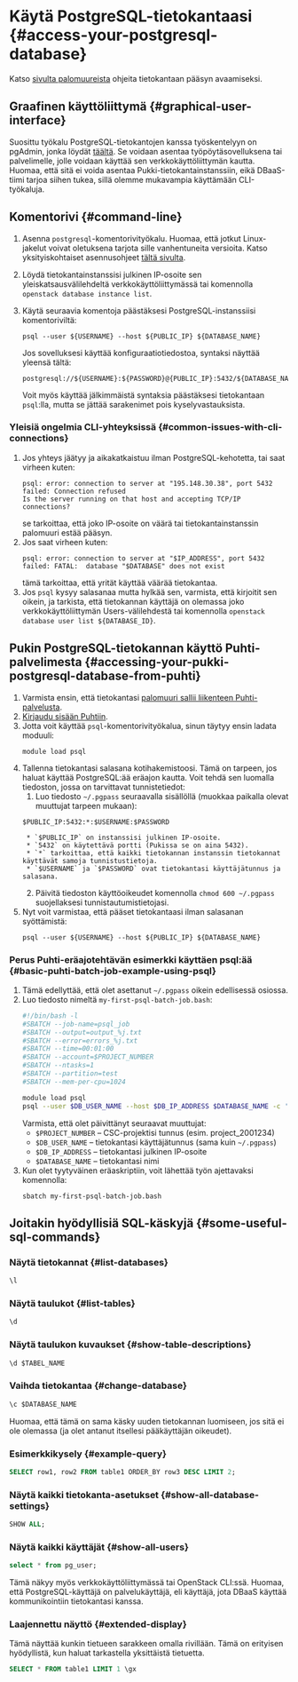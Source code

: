 # Käytä PostgreSQL-tietokantaasi {#access-your-postgresql-database}

Katso [sivulta palomuureista](firewalls.md) ohjeita tietokantaan pääsyn avaamiseksi.

## Graafinen käyttöliittymä {#graphical-user-interface}

Suosittu työkalu PostgreSQL-tietokantojen kanssa työskentelyyn on pgAdmin, jonka löydät [täältä](https://www.pgadmin.org/). Se voidaan asentaa työpöytäsovelluksena tai palvelimelle, jolle voidaan käyttää sen verkkokäyttöliittymän kautta. Huomaa, että sitä ei voida asentaa Pukki-tietokantainstanssiin, eikä DBaaS-tiimi tarjoa siihen tukea, sillä olemme mukavampia käyttämään CLI-työkaluja.

## Komentorivi {#command-line}

1. Asenna `postgresql`-komentorivityökalu. Huomaa, että jotkut Linux-jakelut voivat oletuksena tarjota sille vanhentuneita versioita. Katso yksityiskohtaiset asennusohjeet [tältä sivulta](https://www.postgresql.org/download/).
2. Löydä tietokantainstanssisi julkinen IP-osoite sen yleiskatsausvälilehdeltä verkkokäyttöliittymässä tai komennolla `openstack database instance list`.
3. Käytä seuraavia komentoja päästäksesi PostgreSQL-instanssiisi komentoriviltä:
   ```
   psql --user ${USERNAME} --host ${PUBLIC_IP} ${DATABASE_NAME}
   ```

   Jos sovelluksesi käyttää konfiguraatiotiedostoa, syntaksi näyttää yleensä tältä:
   ```
   postgresql://${USERNAME}:${PASSWORD}@{PUBLIC_IP}:5432/${DATABASE_NAME}
   ```

   Voit myös käyttää jälkimmäistä syntaksia päästäksesi tietokantaan `psql`:lla, mutta se jättää sarakenimet pois kyselyvastauksista.

### Yleisiä ongelmia CLI-yhteyksissä {#common-issues-with-cli-connections}

1. Jos yhteys jäätyy ja aikakatkaistuu ilman PostgreSQL-kehotetta, tai saat virheen kuten:
   ```
   psql: error: connection to server at "195.148.30.38", port 5432 failed: Connection refused
   Is the server running on that host and accepting TCP/IP connections?
   ```
   se tarkoittaa, että joko IP-osoite on väärä tai tietokantainstanssin palomuuri estää pääsyn.
2. Jos saat virheen kuten:
   ```
   psql: error: connection to server at "$IP_ADDRESS", port 5432 failed: FATAL:  database "$DATABASE" does not exist
   ```
   tämä tarkoittaa, että yrität käyttää väärää tietokantaa.
3. Jos `psql` kysyy salasanaa mutta hylkää sen, varmista, että kirjoitit sen oikein, ja tarkista, että tietokannan käyttäjä on olemassa joko verkkokäyttöliittymän Users-välilehdestä tai komennolla `openstack database user list ${DATABASE_ID}`.

## Pukin PostgreSQL-tietokannan käyttö Puhti-palvelimesta {#accessing-your-pukki-postgresql-database-from-puhti}

1. Varmista ensin, että tietokantasi [palomuuri sallii liikenteen Puhti-palvelusta](firewalls.md#puhti).
2. [Kirjaudu sisään Puhtiin](../../computing/connecting/index.md).
3. Jotta voit käyttää `psql`-komentorivityökalua, sinun täytyy ensin ladata moduuli:
   ```
   module load psql
   ```
4. Tallenna tietokantasi salasana kotihakemistoosi. Tämä on tarpeen, jos haluat käyttää PostgreSQL:ää eräajon kautta. Voit tehdä sen luomalla tiedoston, jossa on tarvittavat tunnistetiedot:
    1. Luo tiedosto `~/.pgpass` seuraavalla sisällöllä (muokkaa paikalla olevat muuttujat tarpeen mukaan):
    ```
    $PUBLIC_IP:5432:*:$USERNAME:$PASSWORD
    ```
        * `$PUBLIC_IP` on instanssisi julkinen IP-osoite.
        * `5432` on käytettävä portti (Pukissa se on aina 5432).
        * `*` tarkoittaa, että kaikki tietokannan instanssin tietokannat käyttävät samoja tunnistustietoja.
        * `$USERNAME` ja `$PASSWORD` ovat tietokantasi käyttäjätunnus ja salasana.
    2. Päivitä tiedoston käyttöoikeudet komennolla `chmod 600 ~/.pgpass` suojellaksesi tunnistautumistietojasi.
5. Nyt voit varmistaa, että pääset tietokantaasi ilman salasanan syöttämistä:
   ```
   psql --user ${USERNAME} --host ${PUBLIC_IP} ${DATABASE_NAME}
   ```

### Perus Puhti-eräajotehtävän esimerkki käyttäen psql:ää {#basic-puhti-batch-job-example-using-psql}

1. Tämä edellyttää, että olet asettanut `~/.pgpass` oikein edellisessä osiossa.
2. Luo tiedosto nimeltä `my-first-psql-batch-job.bash`:
   ```bash title="my-first-psql-batch-job.bash"
   #!/bin/bash -l
   #SBATCH --job-name=psql_job
   #SBATCH --output=output_%j.txt
   #SBATCH --error=errors_%j.txt
   #SBATCH --time=00:01:00
   #SBATCH --account=$PROJECT_NUMBER
   #SBATCH --ntasks=1
   #SBATCH --partition=test
   #SBATCH --mem-per-cpu=1024

   module load psql
   psql --user $DB_USER_NAME --host $DB_IP_ADDRESS $DATABASE_NAME -c 'SELECT 1' >> psql-results.txt
   ```
   Varmista, että olet päivittänyt seuraavat muuttujat:
      * `$PROJECT_NUMBER` – CSC-projektisi tunnus (esim. project_2001234)
      * `$DB_USER_NAME` – tietokantasi käyttäjätunnus (sama kuin `~/.pgpass`)
      * `$DB_IP_ADDRESS` – tietokantasi julkinen IP-osoite
      * `$DATABASE_NAME` – tietokantasi nimi
3. Kun olet tyytyväinen eräaskriptiin, voit lähettää työn ajettavaksi komennolla:
   ```
   sbatch my-first-psql-batch-job.bash
   ```

## Joitakin hyödyllisiä SQL-käskyjä {#some-useful-sql-commands}

### Näytä tietokannat {#list-databases}

```sql
\l
```

### Näytä taulukot {#list-tables}

```sql
\d
```

### Näytä taulukon kuvaukset {#show-table-descriptions}

```sql
\d $TABEL_NAME
```

### Vaihda tietokantaa {#change-database}

```sql
\c $DATABASE_NAME
```

Huomaa, että tämä on sama käsky uuden tietokannan luomiseen, jos sitä ei ole olemassa (ja olet antanut itsellesi pääkäyttäjän oikeudet).

### Esimerkkikysely {#example-query}

```sql
SELECT row1, row2 FROM table1 ORDER_BY row3 DESC LIMIT 2;
```

### Näytä kaikki tietokanta-asetukset {#show-all-database-settings}

```sql
SHOW ALL;
```

### Näytä kaikki käyttäjät {#show-all-users}

```sql
select * from pg_user;
```

Tämä näkyy myös verkkokäyttöliittymässä tai OpenStack CLI:ssä. Huomaa, että PostgreSQL-käyttäjä on palvelukäyttäjä, eli käyttäjä, jota DBaaS käyttää kommunikointiin tietokantasi kanssa.

### Laajennettu näyttö {#extended-display}

Tämä näyttää kunkin tietueen sarakkeen omalla rivillään. Tämä on erityisen hyödyllistä, kun haluat tarkastella yksittäistä tietuetta.

```sql
SELECT * FROM table1 LIMIT 1 \gx
